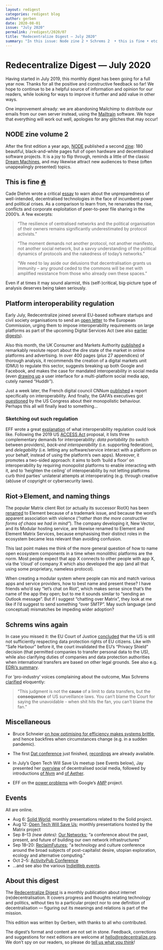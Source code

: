 ```yaml
---
layout: redigest
categories: redigest blog
author: gerben
date: 2020-08-01
issue: "July 2020"
permalink: /redigest/2020/07
title: "Redecentralize Digest — July 2020"
summary: "In this issue: Node zine 2 • Schrems 2  • this is fine • etc."
---
```


Redecentralize Digest — July 2020
=================================

Having started in July 2019, this monthly digest has been going for a full year now. Thanks for all the positive and constructive feedback so far! We hope to continue to be a helpful source of information and opinion for our readers, while looking for ways to improve it further and add value in other ways.

One improvement already: we are abandoning Mailchimp to distribute our emails from our own server instead, using the [Mailtrain][] software. We hope that everything will work out well, apologies for any glitches that may occur!

[Mailtrain]: https://mailtrain.org/


## NODE zine volume 2

After the first edition a year ago, [NODE][] published a second [zine][]: 180 beautiful, black-and-white pages full of open hardware and decentralised software projects. It is a joy to flip through, reminds a little of the classic [Dream Machines][], and may likewise attract new audiences to these (often unappealingly presented) topics.

[NODE]: https://n-o-d-e.net/
[zine]: https://n-o-d-e.net/zine/
[Dream Machines]: https://en.wikipedia.org/wiki/Computer_Lib/Dream_Machines


## This is fine [🔥][]

Cade Diehm wrote a critical [essay][] to warn about the unpreparedness of well-intended, decentralised technologies in the face of incumbent power and political crises. As a comparison to learn from, he renarrates the rise, conflicts and corporate exploitation of peer-to-peer file sharing in the 2000’s. A few excerpts:

> “The resilience of centralised networks and the political organisation of their owners remains significantly underestimated by protocol activists.”

> “The moment demands not another protocol, not another manifesto, not another social network, but a savvy understanding of the political dynamics of protocols and the nakedness of today’s networks.”

> “We need to lay aside our delusions that decentralisation grants us immunity – any ground ceded to the commons will be met with amplified resistance from those who already own these spaces.”

Even if at times it may sound alarmist, this (self-)critical, big-picture type of analysis deserves being taken seriously.

[🔥]: https://gunshowcomic.com/648 "On Fire · Gunshow · Jan 2013 (the origin of the meme)"
[essay]: https://newdesigncongress.org/en/pub/this-is-fine/ "This is Fine: Optimism & Emergency in the P2P Network · Cade Diehm / New Design Congress · 16 July 2020"


## Platform interoperability regulation

Early July, Redecentralize joined several EU-based software startups and civil society organisations to send an [open letter][] to the European Commission, urging them to impose interoperability requirements on large platforms as part of the upcoming Digital Services Act (see also [earlier][] [digests][]).

Also this month, the UK Consumer and Markets Authority [published][cma] a remarkably resolute report about the dire state of the market in online platforms and advertising. In over 400 pages (*plus* 27 appendices) of thorough analysis, it recommends the creation of a digital markets unit (DMU) to regulate this sector, suggests breaking up both Google and Facebook, and makes the case for mandated interoperability in social media (even [drawing up][] a user interface for a multi-platform social media app, cutely named “Huddlr”).

Just a week later, the French digital council CNNum [published][cnnum] a report specifically on interoperability. And finally, the GAFA’s executives got [questioned][] by the US Congress about their monopolistic behaviour. Perhaps this all will finally lead to something…

### Sketching out such regulation

EFF wrote a great [explanation][] of what interoperability regulation could look like. Following the 2019 US [ACCESS Act][] proposal, it lists three complementary demands for interoperability: *data portability* (to switch between providers), *back-end interoperability* (i.e. supporting federation), and *delegability* (i.e. letting any software/service interact with a platform on your behalf, instead of using the platform’s own apps). Moreover, it promotes a two-sided approach: it aims to both ‘build a floor’ on interoperability by requiring monopolist platforms to enable interacting with it, and to ‘heighten the ceiling’ of interoperability by not letting platforms curb third parties’ unilateral attempts at interoperating (e.g. through creative (ab)use of copyright or cybersecurity laws).

[open letter]: https://www.eff.org/document/letter-vestager-interoperability
[earlier]: https://redecentralize.org/redigest/2019/08#eus-internet-plans
[digests]: https://redecentralize.org/redigest/2019/11#eus-internet-plans-cont
[cma]: https://www.gov.uk/government/news/new-regime-needed-to-take-on-tech-giants "New regime needed to take on tech giants · CMA (Competition and Markets Authority, UK) · 1 July 2020"
[drawing up]: https://assets.publishing.service.gov.uk/media/5efb5fcbd3bf7f769a4e776b/Appendix_W_-_Interventions_in_Social_Media_v.3.pdf#page=14 "Appendix W: assessment of pro-competition interventions in social media, p18"
[cnnum]: https://cnnumerique.fr/Interoperabilite_Concurrence_Etude "Publication de l'étude de cas sur l’interopérabilité des réseaux sociaux · CNNum (conseil national du numérique, France) · 6 July 2020"
[questioned]: https://www.protocol.com/tech-hearings-how-the-lawmakers-are-doing-so-far
[explanation]: https://www.eff.org/deeplinks/2020/07/legislative-path-interoperable-internet
[ACCESS Act]: https://www.warner.senate.gov/public/index.cfm/2019/10/senators-introduce-bipartisan-bill-to-encourage-competition-in-social-media


## Riot→Element, and naming things

The popular Matrix client Riot (or actually its successor RiotX) has been [renamed][] to Element because of a trademark issue, and because the word’s apparent association with violence (*“rather than the more constructive forms of chaos we had in mind”*). The company developing it, New Vector, and its Modular hosting service, are likewise renamed to Element and Element Matrix Services, because emphasising their distinct roles in the ecosystem became less relevant than avoiding confusion.

This last point makes me think of the more general question of how to name open ecosystem components in a time when monolithic platforms are the norm. Most people expect that app X connects to other people with app X, via the ‘cloud’ of company X which also developed the app (and all that using some proprietary, nameless protocol).

When creating a modular system where people can mix and match various apps and service providers, how to best name and present these? I have friends who’d say “let’s chat on Riot”, which makes sense since that’s the name of the app they open; but to me it sounds similar to “sending an Outlook message”. But if I suggest “chatting over Matrix”, they look at me like if I’d suggest to send something “over SMTP”. May such language (and conceptual) mismatches be impeding wider adoption?

[renamed]: https://element.io/blog/welcome-to-element/


## Schrems wins again

In case you missed it: the EU Court of Justice [concluded][] that the US is still not sufficiently respecting data protection rights of EU citizens. Like with “Safe Harbour” before it, the court invalidated the EU’s “Privacy Shield” decision (that permitted companies to transfer personal data to the US), while also clarifying duties of companies and data protection authorities when international transfers are based on other legal grounds. See also e.g. [EDRi’s summary].

For ‘pro-industry’ voices complaining about the outcome, Max Schrems [clarified][] eloquently:

> “This judgment is not the **cause** of a limit to data transfers, but the **consequence** of US surveillance laws. You can’t blame the Court for saying the unavoidable - when shit hits the fan, you can’t blame the fan.”

[concluded]: https://eur-lex.europa.eu/legal-content/EN/TXT/PDF/?uri=CELEX:62018CJ0311#page=46 "CJEU Judgement in case C-311/18; pp46–47"
[EDRi’s summary]: https://edri.org/a-victory-for-us-all-european-court-of-justice-makes-landmark-ruling-to-invalidate-the-privacy-shield/ "A victory for us all: European Court of Justice makes landmark ruling to invalidate the Privacy Shield · EDRi · 16 July 2020"
[clarified]: https://noyb.eu/en/cjeu "CJEU judgement - first statement · noyb · 16 July 2020"


## Miscellaneous

- Bruce Schneier [on how optimising for efficiency makes systems brittle][bruce], and hence backfires when circumstances change (e.g. in a sudden pandemic).

[bruce]: https://www.schneier.com/blog/archives/2020/07/the_security_va.html "The Security Value of Inefficiency · Bruce Schneier · 2 July 2020"


- The first [Dat conference] just finished, [recordings][] are already available.

[Dat conference]: https://events.dat.foundation/2020/
[recordings]: https://events.dat.foundation/2020/stream/


- In July’s Open Tech Will Save Us meetup (see Events below), Jay presented her [overview][] of decentralised social media, followed by introductions [of Nym][] and [of Aether][].

[overview]: https://www.youtube.com/embed/_2DQ_iYZi5U?rel=0&iv_load_policy=3&modestbranding=1&autoplay=1&start=99&end=1557 "Jay Graber on decentralised social networks (1:39 into the recording)"
[of Nym]: https://www.youtube.com/embed/_2DQ_iYZi5U?rel=0&iv_load_policy=3&modestbranding=1&autoplay=1&start=1586 "Ania Piotrowska introducing mix networks, Loopix, and Nym (at 26:26 into the recording)"
[of Aether]: https://www.youtube.com/embed/_2DQ_iYZi5U?rel=0&iv_load_policy=3&modestbranding=1&autoplay=1&start=3975 "Burak Nehbit introduces peer-to-peer social network Aether (at 1:06:15 into the recording)"


- EFF on the [power problems][] with Google’s [AMP][] project.

[power problems]: https://www.eff.org/deeplinks/2020/07/googles-amp-canonical-web-and-importance-web-standards-0 "Google's AMP, the Canonical Web, and the Importance of Web Standards · Alexis Hancock / EFF · 2 July 2020"
[AMP]: https://amp.dev/ "“AMP is a web component framework to easily create user-first websites/emails/ads”"


## Events

All are online.

- Aug 6: [Solid World](https://solidproject.org/events); monthly presentations related to the Solid project.
- Aug 12: [Open Tech Will Save Us](https://matrix.org/open-tech-will-save-us/); monthly presentations hosted by the Matrix project
- Sep 8–13 *(new dates)*: [Our Networks](https://ournetworks.ca/); “a conference about the past, present, and future of building our own network infrastructures”
- Sep 18–20: [ReclaimFutures](https://reclaimfutures.org/); “a technology and culture conference around the broad subjects of post-capitalist desire, utopian exploration, ecology and alternative computing.”
- Oct 2–5: [ActivityPub Conference](https://conf.activitypub.rocks/)
- …and see also the various [IndieWeb events](https://events.indieweb.org/).


## About this digest

The [Redecentralize Digest](https://redecentralize.org/redigest/) is a monthly publication about internet (re)decentralisation. It covers progress and thoughts relating technology and politics, without ties to a particular project nor to one definition of decentralisation — figuring out its meanings and relations is part of the mission.

This edition was written by Gerben, with thanks to all who contributed.

The digest’s format and content are not set in stone. Feedback, corrections and suggestions for next editions are welcome at <hello@redecentralize.org>. We don’t spy on our readers, so please do [tell us what you think](mailto:hello@redecentralize.org?subject=ReDigest%20feedback&body=I%20find%20ReDigest%20_____.%20It%20would%20be%20%28even%29%20better%20if%20_____.)!
